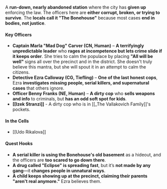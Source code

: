 A **run-down, nearly abandoned station** where the city has **given up** enforcing the law. The officers here are **either corrupt, broken, or trying to survive**. The **locals call it "The Bonehouse"** because most cases **end in bodies, not justice**.

#### **Key Officers**
- **Captain Marla "Mad Dog" Carver (CN, Human)** – **A terrifyingly unpredictable leader** who **rages at incompetence but lets crime slide if it keeps order**. She tries to calm the populace by placing **"All will be well"** signs all over the precinct and in the district. She doesn't truly believe this mantra, but she will spout it in an attempt to calm the citizens.
- **Detective Ezra Calloway (CG, Tiefling)** – **One of the last honest cops**, Ezra **investigates missing people, serial killers, and supernatural cases** that others ignore.
- **Officer Benny Franks (NE, Human)** – **A dirty cop** who **sells weapons and info** to criminals, but **has an odd soft spot for kids**.
- **[[Izek Stranzi]]** - A dirty cop who is in [[_The Vallakovich Family]]'s pockets.

#### In the Cells
- [[Udo Rikalova]]

#### **Quest Hooks**
- **A serial killer is using the Bonehouse's old basement** as a hideout, and the officers are **too scared to go down there**.
- **A drug called "Eclipse" is spreading fast**, but it’s **not made by any gang**—it **changes people in unnatural ways**.
- **A child keeps showing up at the precinct, claiming their parents "aren't real anymore."** Ezra believes them.